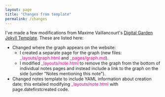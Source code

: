 ```yaml
---
layout: page
title: "Changes from template"
permalink: /changes
---
```

I've made a few modifications from Maxime Vaillancourt's [Digital Garden Jekyll Template](https://github.com/maximevaillancourt/digital-garden-jekyll-template). These are listed here:

- Changed where the graph appears on the website:
	- I created a separate page for the graph (new files: <span style="color:#f90185">_layouts/graph.html</span> and <span style="color:#f90185">_pages/graph.md</span>).
	- I modified <span style="color:#f90185">_layouts/note.html</span> to remove the graph from the bottom of individual notes pages and instead include a link to the graph on the side (under "Notes mentioning this note").
- Changed notes template to include YAML information about creation date; this entailed modifying <span style="color:#f90185">_layouts/note.html</span> with page.datefirstcreated code.